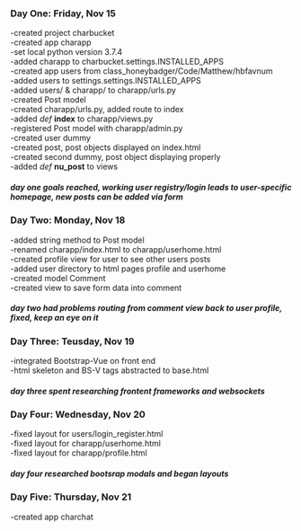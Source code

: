 
### Day One: Friday, Nov 15  

-created project charbucket  
-created app charapp  
-set local python version 3.7.4  
-added charapp to charbucket.settings.INSTALLED_APPS  
-created app users from class_honeybadger/Code/Matthew/hbfavnum  
-added users to settings.settings.INSTALLED_APPS  
-added users/ & charapp/ to charapp/urls.py  
-created Post model  
-created charapp/urls.py, added route to index  
-added *def* **index** to charapp/views.py  
-registered Post model with charapp/admin.py  
-created user dummy  
-created post, post objects displayed on index.html  
-created second dummy, post object displaying properly  
-added *def* **nu_post** to views  
##### day one goals reached, working user registry/login leads to user-specific homepage, new posts can be added via form

### Day Two: Monday, Nov 18
-added string method to Post model  
-renamed charapp/index.html to charapp/userhome.html  
-created profile view for user to see other users posts  
-added user directory to html pages profile and userhome  
-created model Comment  
-created view to save form data into comment  
##### day two had problems routing from comment view back to user profile, fixed, keep an eye on it

### Day Three: Teusday, Nov 19
-integrated Bootstrap-Vue on front end  
-html skeleton and BS-V tags abstracted to base.html  
##### day three spent researching frontent frameworks and websockets

### Day Four: Wednesday, Nov 20
-fixed layout for users/login_register.html  
-fixed layout for charapp/userhome.html  
-fixed layout for charapp/profile.html  
##### day four researched bootsrap modals and began layouts

### Day Five: Thursday, Nov 21
-created app charchat  
